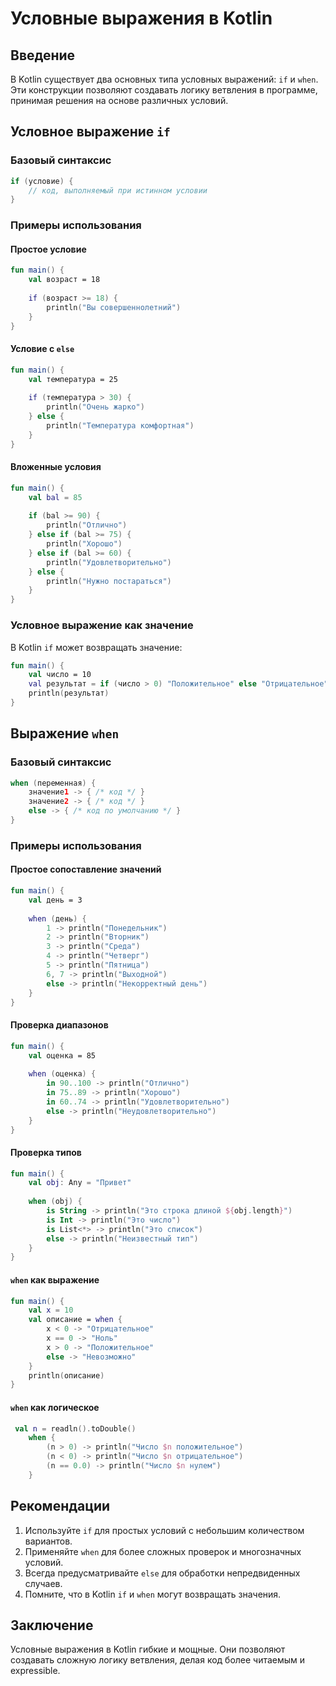 # Условные выражения в Kotlin

## Введение

В Kotlin существует два основных типа условных выражений: `if` и `when`. Эти конструкции позволяют создавать логику ветвления в программе, принимая решения на основе различных условий.

## Условное выражение `if`

### Базовый синтаксис

```kotlin
if (условие) {
    // код, выполняемый при истинном условии
}
```

### Примеры использования

#### Простое условие
```kotlin
fun main() {
    val возраст = 18
    
    if (возраст >= 18) {
        println("Вы совершеннолетний")
    }
}
```

#### Условие с `else`
```kotlin
fun main() {
    val температура = 25
    
    if (температура > 30) {
        println("Очень жарко")
    } else {
        println("Температура комфортная")
    }
}
```

#### Вложенные условия
```kotlin
fun main() {
    val bal = 85
    
    if (bal >= 90) {
        println("Отлично")
    } else if (bal >= 75) {
        println("Хорошо")
    } else if (bal >= 60) {
        println("Удовлетворительно")
    } else {
        println("Нужно постараться")
    }
}
```

### Условное выражение как значение

В Kotlin `if` может возвращать значение:

```kotlin
fun main() {
    val число = 10
    val результат = if (число > 0) "Положительное" else "Отрицательное"
    println(результат)
}
```

## Выражение `when`

### Базовый синтаксис

```kotlin
when (переменная) {
    значение1 -> { /* код */ }
    значение2 -> { /* код */ }
    else -> { /* код по умолчанию */ }
}
```

### Примеры использования

#### Простое сопоставление значений
```kotlin
fun main() {
    val день = 3
    
    when (день) {
        1 -> println("Понедельник")
        2 -> println("Вторник")
        3 -> println("Среда")
        4 -> println("Четверг")
        5 -> println("Пятница")
        6, 7 -> println("Выходной")
        else -> println("Некорректный день")
    }
}
```

#### Проверка диапазонов
```kotlin
fun main() {
    val оценка = 85
    
    when (оценка) {
        in 90..100 -> println("Отлично")
        in 75..89 -> println("Хорошо")
        in 60..74 -> println("Удовлетворительно")
        else -> println("Неудовлетворительно")
    }
}
```

#### Проверка типов
```kotlin
fun main() {
    val obj: Any = "Привет"
    
    when (obj) {
        is String -> println("Это строка длиной ${obj.length}")
        is Int -> println("Это число")
        is List<*> -> println("Это список")
        else -> println("Неизвестный тип")
    }
}
```

#### `when` как выражение
```kotlin
fun main() {
    val x = 10
    val описание = when {
        x < 0 -> "Отрицательное"
        x == 0 -> "Ноль"
        x > 0 -> "Положительное"
        else -> "Невозможно"
    }
    println(описание)
}
```
#### `when` как логическое 
```kotlin
 val n = readln().toDouble()
    when {
        (n > 0) -> println("Число $n положительное")
        (n < 0) -> println("Число $n отрицательное")
        (n == 0.0) -> println("Число $n нулем")
    }
```
## Рекомендации

1. Используйте `if` для простых условий с небольшим количеством вариантов.
2. Применяйте `when` для более сложных проверок и многозначных условий.
3. Всегда предусматривайте `else` для обработки непредвиденных случаев.
4. Помните, что в Kotlin `if` и `when` могут возвращать значения.

## Заключение

Условные выражения в Kotlin гибкие и мощные. Они позволяют создавать сложную логику ветвления, делая код более читаемым и expressible.

